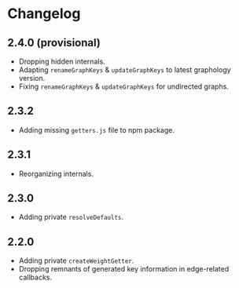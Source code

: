 # Changelog

## 2.4.0 (provisional)

- Dropping hidden internals.
- Adapting `renameGraphKeys` & `updateGraphKeys` to latest graphology version.
- Fixing `renameGraphKeys` & `updateGraphKeys` for undirected graphs.

## 2.3.2

- Adding missing `getters.js` file to npm package.

## 2.3.1

- Reorganizing internals.

## 2.3.0

- Adding private `resolveDefaults`.

## 2.2.0

- Adding private `createWeightGetter`.
- Dropping remnants of generated key information in edge-related callbacks.
